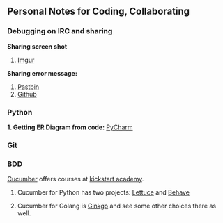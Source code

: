 ## Personal Notes for Coding, Collaborating

### Debugging on IRC and sharing

**Sharing screen shot**
1. [Imgur](http://imgur.com/M7EKuN6)

**Sharing error message:**
1. [Pastbin](http://pastebin.com/)
2. [Github](https://gist.github.com)

### Python

**1. Getting ER Diagram from code:** [PyCharm](http://imgur.com/M7EKuN6)

### Git

### BDD

[Cucumber](https://cucumber.io/) offers courses at [kickstart academy](http://kickstartacademy.io/).

1. Cucumber for Python has two projects: [Lettuce](http://lettuce.it/) and [Behave](http://pythonhosted.org/behave/)

2. Cucumber for Golang is [Ginkgo](https://github.com/onsi/ginkgo) and see some other choices there as well.

